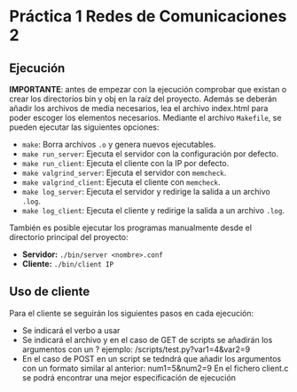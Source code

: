 # Práctica 1 Redes de Comunicaciones 2

## Ejecución
**IMPORTANTE**: antes de empezar con la ejecución comprobar que existan o crear los directorios bin y obj en la raíz del proyecto. Además se deberán añadir los archivos de media necesarios, lea el archivo index.html para poder escoger los elementos necesarios.
Mediante el archivo `Makefile`, se pueden ejecutar las siguientes opciones:

- `make`: Borra archivos `.o` y genera nuevos ejecutables.
- `make run_server`: Ejecuta el servidor con la configuración por defecto.
- `make run_client`: Ejecuta el cliente con la IP por defecto.
- `make valgrind_server`: Ejecuta el servidor con `memcheck`.
- `make valgrind_client`: Ejecuta el cliente con `memcheck`.
- `make log_server`: Ejecuta el servidor y redirige la salida a un archivo `.log`.
- `make log_client`: Ejecuta el cliente y redirige la salida a un archivo `.log`.

También es posible ejecutar los programas manualmente desde el directorio principal del proyecto:

- **Servidor:** `./bin/server <nombre>.conf`
- **Cliente:** `./bin/client IP`

## Uso de cliente
Para el cliente se seguirán los siguientes pasos en cada ejecución:
- Se indicará el verbo a usar
- Se indicará el archivo y en el caso de GET de scripts se añadirán los argumentos con un ? ejemplo: /scripts/test.py?var1=4&var2=9
- En el caso de POST en un script se tedndrá que añadir los argumentos con un formato similar al anterior: num1=5&num2=9
En el fichero client.c se podrá encontrar una mejor especificación de ejecución
